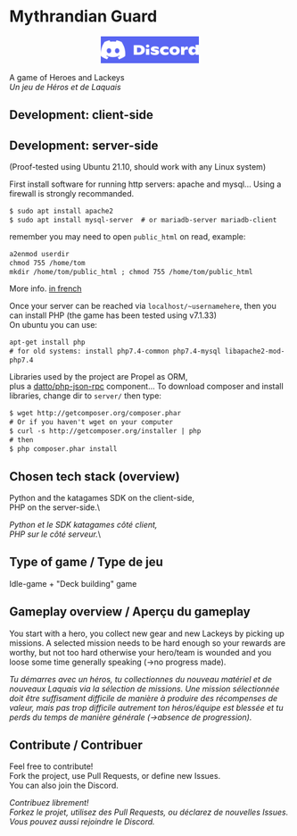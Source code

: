 # Mythrandian Guard

<center>
<a href="https://discord.gg/24DfrtvpXk"><img src="discord-logo.png" height="48"></a>
</center>

A game of Heroes and Lackeys\
*Un jeu de Héros et de Laquais*

## Development: client-side


## Development: server-side

(Proof-tested using Ubuntu 21.10, should work with any Linux system)

First install software for running http servers:
apache and mysql... Using a firewall is strongly recommanded.

```
$ sudo apt install apache2
$ sudo apt install mysql-server  # or mariadb-server mariadb-client
```
remember you may need to open `public_html` on read, example:
```
a2enmod userdir
chmod 755 /home/tom
mkdir /home/tom/public_html ; chmod 755 /home/tom/public_html
```

More info.
[in french](https://fr.wikibooks.org/wiki/Apache/UserDir)

Once your server can be reached via `localhost/~usernamehere`,
then you can install PHP (the game has been tested using v7.1.33)\
On ubuntu you can use:

```
apt-get install php 
# for old systems: install php7.4-common php7.4-mysql libapache2-mod-php7.4
```

Libraries used by the project are Propel as ORM,\
plus a [datto/php-json-rpc](https://github.com/datto/php-json-rpc) component...
To download composer and install libraries, change dir to `server/` then type:


```
$ wget http://getcomposer.org/composer.phar
# Or if you haven't wget on your computer
$ curl -s http://getcomposer.org/installer | php
# then
$ php composer.phar install
```


## Chosen tech stack (overview)

Python and the katagames SDK on the client-side,\
PHP on the server-side.\

*Python et le SDK katagames côté client,*\
*PHP sur le côté serveur.*\


## Type of game / Type de jeu

Idle-game + "Deck building" game


## Gameplay overview / Aperçu du gameplay

You start with a hero, you collect new gear and new Lackeys by picking up missions. A selected mission needs to be hard enough so your rewards are worthy, but not too hard otherwise your hero/team is wounded and you loose some time generally speaking (->no progress made).

*Tu démarres avec un héros, tu collectionnes du nouveau matériel et de nouveaux Laquais via la sélection de missions. Une mission sélectionnée doit être suffisament difficile de manière à produire des récompenses de valeur, mais pas trop difficile autrement ton héros/équipe est blessée et tu perds du temps de manière générale (->absence de progression).*


## Contribute / Contribuer

Feel free to contribute!\
Fork the project, use Pull Requests, or define new Issues.\
You can also join the Discord.

*Contribuez librement!*\
*Forkez le projet, utilisez des Pull Requests, ou déclarez de nouvelles Issues.*\
*Vous pouvez aussi rejoindre le Discord.*
